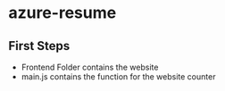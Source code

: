 # azure-resume

## First Steps

 
- Frontend Folder contains the website  
- main.js contains the function for the website counter